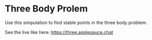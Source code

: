 # Three Body Prolem 
Use this simpulation to find stable points in the three body problem.

See the live like here: https://three.applesauce.chat
